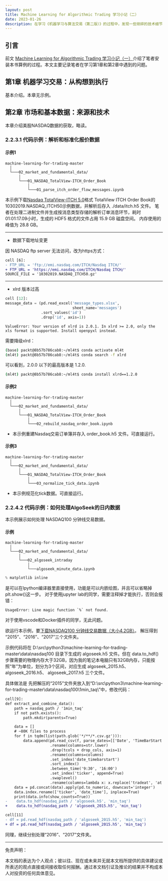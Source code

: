 ```yaml
---
layout: post
title: Machine Learning for Algorithmic Trading 学习小记（二）
date: 2023-01-26
description: 在学习《机器学习与算法交易（第二版）》的过程中，发现一些琐碎的技术细节，特记录如下。本文主要记录笔者在学习第1章和第2章中遇到的问题。
---
```


## 引言

前文 [Machine Learning for Algorithmic Trading 学习小记（一）](https://rossea.github.io/2023-01-25-Machine-Learning-4-Trading-1/)介绍了笔者安装本书算例的过程。本文主要记录笔者在学习第1章和第2章中遇到的问题。

## 第1章 机器学习交易：从构想到执行

基本介绍。本章无示例。

## 第2章 市场和基本数据：来源和技术

本章介绍美股NASDAQ数据的获取，略读。

### 2.2.3.1 代码示例：解析和标准化报价数据

#### 示例1

```text
machine-learning-for-trading-master
  │
  └───02_market_and_fundamental_data/
      │
      └───01_NASDAQ_TotalView-ITCH_Order_Book
          │
          └───01_parse_itch_order_flow_messages.ipynb
```

本示例下载[Nasdaq TotalView-ITCH 5.0](http://www.nasdaqtrader.com/content/technicalsupport/specifications/dataproducts/NQTVITCHspecification.pdf)格式 TotalView ITCH Order Book的10302019.NASDAQ_ITCH50示例数据，并解析后存入 ./data/itch.h5 文件。
笔者在处理二进制文件并生成按消息类型存储的解析订单消息环节，耗时 01:01:17.09小时，生成的 HDF5 格式的文件占用 15.9 GB 磁盘空间。
内存使用的峰值为 28.8 GB。

---

- 数据下载地址变更

因 NASDAQ ftp server 无法访问，改为https方式：

```diff
cell [6]:
- FTP_URL = 'ftp://emi.nasdaq.com/ITCH/Nasdaq ITCH/'
+ FTP_URL = 'https://emi.nasdaq.com/ITCH/Nasdaq ITCH/'
SOURCE_FILE = '10302019.NASDAQ_ITCH50.gz'
```

---

- xlrd 版本过高

```python
cell [12]:
message_data = (pd.read_excel('message_types.xlsx',
                              sheet_name='messages')
                .sort_values('id')
                .drop('id', axis=1))
```

```text
ValueError: Your version of xlrd is 2.0.1. In xlrd >= 2.0, only the xls format is supported. Install openpyxl instead.
```

需要降级xlrd：

```sh
(base) packt@8b57b786cab8:~/ml4t$ conda activate ml4t
(ml4t) packt@8b57b786cab8:~/ml4t$ conda search -f xlrd
```

可以看到，2.0.0 以下的最高版本是 1.2.0.

```sh
(ml4t) packt@8b57b786cab8:~/ml4t$ conda install xlrd==1.2.0
```

#### 示例2

```text
machine-learning-for-trading-master
  │
  └───02_market_and_fundamental_data/
      │
      └───01_NASDAQ_TotalView-ITCH_Order_Book
          │
          └───02_rebuild_nasdaq_order_book.ipynb
```

- 本示例重建Nasdaq交易订单簿并存入 order_book.h5 文件。可直接运行。

#### 示例3

```text
machine-learning-for-trading-master
  │
  └───02_market_and_fundamental_data/
      │
      └───01_NASDAQ_TotalView-ITCH_Order_Book
          │
          └───03_normalize_tick_data.ipynb
```

- 本示例规范化tick数据。可直接运行。

### 2.2.4.2 代码示例：如何处理AlgoSeek的日内数据

本示例展示如何处理 NASDAQ100 分钟线交易数据。

#### 示例

```text
machine-learning-for-trading-master
  │
  └───02_market_and_fundamental_data/
      │
      └───02_algoseek_intraday
          │
          └───algoseek_minute_data.ipynb
```

```python
% matplotlib inline
```

是可以在Ipython编译器里直接使用，功能是可以内嵌绘图，并且可以省略掉plt.show()这一步。
对于使用jupyter lab的同学，需要注释掉才能执行，否则会报错：

```text
UsageError: Line magic function `%` not found.
```

对于使用vscode和Docker插件的同学，无此问题。

欲运行本示例，要[下载NASDAQ100 分钟线交易数据（大小4.2GB）](https://algoseek-public.s3.amazonaws.com/nasdaq100-1min.zip)。
解压得到 “2015”、“2016”、“2017”三个文件夹。

示例代码将在 D:\src\python3\machine-learning-for-trading-master\data\nasdaq100 目录下生成的 algoseek.h5 文件。但在 data.to_hdf() 步骤需要的物理内存大于32GB，因为我的笔记本电脑只有32GB内存，只能按照“年”为单位，划分为3个区间，对应生成 algoseek_2015.h5、 algoseek_2016.h5、 algoseek_2017.h5 三个文件。

具体做法是 先把解压的“2015”文件夹放入到“D:\src\python3\machine-learning-for-trading-master\data\nasdaq100\1min_taq\”中，修改代码：

```diff
cell[9]:
def extract_and_combine_data():
    path = nasdaq_path / '1min_taq'
    if not path.exists():
        path.mkdir(parents=True)

    data = []
    # ~80K files to process
    for f in tqdm(list(path.glob('*/**/*.csv.gz'))):
        data.append(pd.read_csv(f, parse_dates=[['Date', 'TimeBarStart']])
                    .rename(columns=str.lower)
                    .drop(tcols + drop_cols, axis=1)
                    .rename(columns=columns)
                    .set_index('date_timebarstart')
                    .sort_index()
                    .between_time('9:30', '16:00')
                    .set_index('ticker', append=True)
                    .swaplevel()
                    .rename(columns=lambda x: x.replace('tradeat', 'at')))
    data = pd.concat(data).apply(pd.to_numeric, downcast='integer')
    data.index.rename(['ticker', 'date_time'], inplace=True)
    print(data.info(show_counts=True))
-    data.to_hdf(nasdaq_path / 'algoseek.h5', 'min_taq')
+    data.to_hdf(nasdaq_path / 'algoseek_2015.h5', 'min_taq')
```

```diff
cell[11]
- df = pd.read_hdf(nasdaq_path / 'algoseek_2015.h5', 'min_taq')
+ df = pd.read_hdf(nasdaq_path / 'algoseek_2015.h5', 'min_taq')
```

同理，继续分别处理“2016”、“2017”文件夹。

---
免责声明：

本文档的表达为个人观点；彼以往、现在或未来并无就本文档所提供的具体建议或所表迖的观点直接或间接收取任何报酬。通过本文档引证及推论的结果并不构成本人对投资的任何具体意见。
